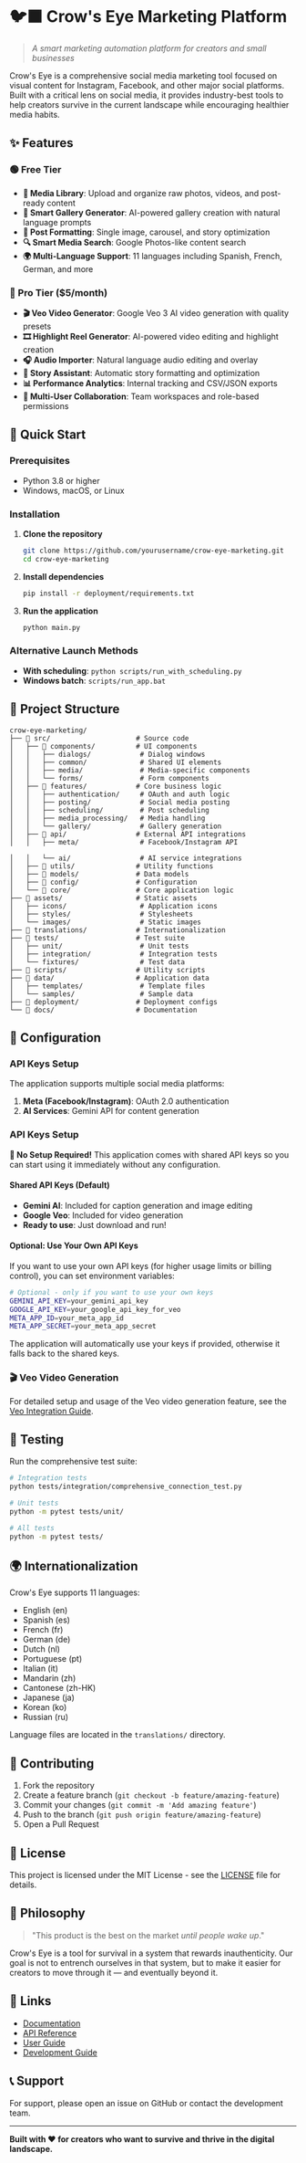 # 🐦‍⬛ Crow's Eye Marketing Platform

> *A smart marketing automation platform for creators and small businesses*

Crow's Eye is a comprehensive social media marketing tool focused on visual content for Instagram, Facebook, and other major social platforms. Built with a critical lens on social media, it provides industry-best tools to help creators survive in the current landscape while encouraging healthier media habits.

## ✨ Features

### 🟢 Free Tier
- **📁 Media Library**: Upload and organize raw photos, videos, and post-ready content
- **🧠 Smart Gallery Generator**: AI-powered gallery creation with natural language prompts
- **📲 Post Formatting**: Single image, carousel, and story optimization
- **🔍 Smart Media Search**: Google Photos-like content search
- **🌍 Multi-Language Support**: 11 languages including Spanish, French, German, and more

### 💎 Pro Tier ($5/month)
- **🎬 Veo Video Generator**: Google Veo 3 AI video generation with quality presets
- **🎞 Highlight Reel Generator**: AI-powered video editing and highlight creation
- **🎧 Audio Importer**: Natural language audio editing and overlay
- **🎥 Story Assistant**: Automatic story formatting and optimization
- **📊 Performance Analytics**: Internal tracking and CSV/JSON exports
- **👥 Multi-User Collaboration**: Team workspaces and role-based permissions

## 🚀 Quick Start

### Prerequisites
- Python 3.8 or higher
- Windows, macOS, or Linux

### Installation

1. **Clone the repository**
   ```bash
   git clone https://github.com/yourusername/crow-eye-marketing.git
   cd crow-eye-marketing
   ```

2. **Install dependencies**
   ```bash
   pip install -r deployment/requirements.txt
   ```

3. **Run the application**
   ```bash
   python main.py
   ```

### Alternative Launch Methods
- **With scheduling**: `python scripts/run_with_scheduling.py`
- **Windows batch**: `scripts/run_app.bat`

## 📁 Project Structure

```
crow-eye-marketing/
├── 📁 src/                     # Source code
│   ├── 📁 components/          # UI components
│   │   ├── dialogs/            # Dialog windows
│   │   ├── common/             # Shared UI elements
│   │   ├── media/              # Media-specific components
│   │   └── forms/              # Form components
│   ├── 📁 features/            # Core business logic
│   │   ├── authentication/     # OAuth and auth logic
│   │   ├── posting/            # Social media posting
│   │   ├── scheduling/         # Post scheduling
│   │   ├── media_processing/   # Media handling
│   │   └── gallery/            # Gallery generation
│   ├── 📁 api/                 # External API integrations
│   │   ├── meta/               # Facebook/Instagram API

│   │   └── ai/                 # AI service integrations
│   ├── 📁 utils/               # Utility functions
│   ├── 📁 models/              # Data models
│   ├── 📁 config/              # Configuration
│   └── 📁 core/                # Core application logic
├── 📁 assets/                  # Static assets
│   ├── icons/                  # Application icons
│   ├── styles/                 # Stylesheets
│   └── images/                 # Static images
├── 📁 translations/            # Internationalization
├── 📁 tests/                   # Test suite
│   ├── unit/                   # Unit tests
│   ├── integration/            # Integration tests
│   └── fixtures/               # Test data
├── 📁 scripts/                 # Utility scripts
├── 📁 data/                    # Application data
│   ├── templates/              # Template files
│   └── samples/                # Sample data
├── 📁 deployment/              # Deployment configs
└── 📁 docs/                    # Documentation
```

## 🔧 Configuration

### API Keys Setup
The application supports multiple social media platforms:

1. **Meta (Facebook/Instagram)**: OAuth 2.0 authentication
2. **AI Services**: Gemini API for content generation

### API Keys Setup

**🎉 No Setup Required!** This application comes with shared API keys so you can start using it immediately without any configuration.

#### Shared API Keys (Default)
- **Gemini AI**: Included for caption generation and image editing
- **Google Veo**: Included for video generation
- **Ready to use**: Just download and run!

#### Optional: Use Your Own API Keys
If you want to use your own API keys (for higher usage limits or billing control), you can set environment variables:

```bash
# Optional - only if you want to use your own keys
GEMINI_API_KEY=your_gemini_api_key
GOOGLE_API_KEY=your_google_api_key_for_veo
META_APP_ID=your_meta_app_id
META_APP_SECRET=your_meta_app_secret
```

The application will automatically use your keys if provided, otherwise it falls back to the shared keys.

### 🎬 Veo Video Generation
For detailed setup and usage of the Veo video generation feature, see the [Veo Integration Guide](VEO_INTEGRATION_GUIDE.md).

## 🧪 Testing

Run the comprehensive test suite:
```bash
# Integration tests
python tests/integration/comprehensive_connection_test.py

# Unit tests
python -m pytest tests/unit/

# All tests
python -m pytest tests/
```

## 🌍 Internationalization

Crow's Eye supports 11 languages:
- English (en)
- Spanish (es)
- French (fr)
- German (de)
- Dutch (nl)
- Portuguese (pt)
- Italian (it)
- Mandarin (zh)
- Cantonese (zh-HK)
- Japanese (ja)
- Korean (ko)
- Russian (ru)

Language files are located in the `translations/` directory.

## 🤝 Contributing

1. Fork the repository
2. Create a feature branch (`git checkout -b feature/amazing-feature`)
3. Commit your changes (`git commit -m 'Add amazing feature'`)
4. Push to the branch (`git push origin feature/amazing-feature`)
5. Open a Pull Request

## 📄 License

This project is licensed under the MIT License - see the [LICENSE](LICENSE) file for details.

## 🧠 Philosophy

> "This product is the best on the market *until people wake up*."

Crow's Eye is a tool for survival in a system that rewards inauthenticity. Our goal is not to entrench ourselves in that system, but to make it easier for creators to move through it — and eventually beyond it.

## 🔗 Links

- [Documentation](docs/)
- [API Reference](docs/api/)
- [User Guide](docs/user_guide/)
- [Development Guide](docs/development/)

## 📞 Support

For support, please open an issue on GitHub or contact the development team.

---

**Built with ❤️ for creators who want to survive and thrive in the digital landscape.**